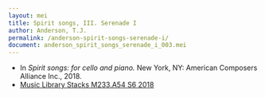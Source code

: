 ```yaml
---
layout: mei
title: Spirit songs, III. Serenade I
author: Anderson, T.J.
permalink: /anderson-spirit-songs-serenade-i/
document: anderson_spirit_songs_serenade_i_003.mei
---
```


- In *Spirit songs: for cello and piano.* New York, NY: American Composers Alliance Inc., 2018.
- <a href="https://tufts-primo.hosted.exlibrisgroup.com/permalink/f/14dinuo/01TUN_ALMA21275315470003851" target="_blank">Music Library Stacks M233.A54 S6 2018</a>
